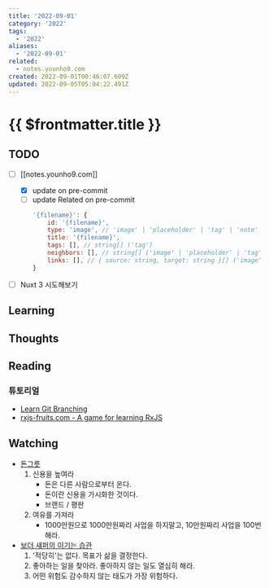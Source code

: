 ```yaml
---
title: '2022-09-01'
category: '2022'
tags:
  - '2022'
aliases:
  - '2022-09-01'
related:
  - notes.younho9.com
created: 2022-09-01T00:46:07.609Z
updated: 2022-09-05T05:04:22.491Z
---
```


# {{ $frontmatter.title }}

## TODO

- [ ] [[notes.younho9.com]]

  - [x] update on pre-commit
  - [ ] update Related on pre-commit
    ```js
    '{filename}': {
    	id: '{filename}',
    	type: 'image', // 'image' | 'placeholder' | 'tag' | 'note'
    	title: '{filename}',
    	tags: [], // string[] ('tag')
    	neighbors: [], // string[] ('image' | 'placeholder' | 'tag' | 'note')
    	links: [], // { source: string, target: string }[] ('image' | 'placeholder' | 'tag' | 'note')
    }
    ```

- [ ] Nuxt 3 시도해보기

## Learning

## Thoughts

## Reading

### 튜토리얼

- [Learn Git Branching](https://learngitbranching.js.org)
- [rxjs-fruits.com - A game for learning RxJS](https://www.rxjs-fruits.com/subscribe)

## Watching

- [돈그릇](https://youtu.be/fjm1A_5nGlM)
  1.  신용을 높여라
      - 돈은 다른 사람으로부터 온다.
      - 돈이란 신용을 가시화한 것이다.
      - 브랜드 / 평판
  2.  여유를 가져라
      - 1000만원으로 1000만원짜리 사업을 하지말고, 10만원짜리 사업을 100번 해라.
- [보더 섀퍼의 이기는 습관](https://youtu.be/zaxG5oDJsN8)
  1.  '적당히'는 없다. 목표가 삶을 결정한다.
  2.  좋아하는 일을 찾아라. 좋아하지 않는 일도 열심히 해라.
  3.  어떤 위험도 감수하지 않는 태도가 가장 위험하다.
